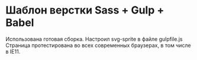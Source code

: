 Шаблон верстки Sass + Gulp + Babel
=============

Использована готовая сборка. Настроил svg-sprite в файле gulpfile.js
Страница протестирована во всех современных браузерах, в том числе в IE11.
